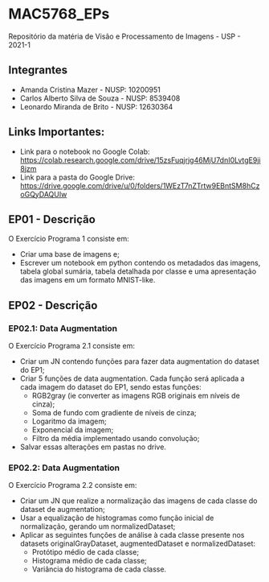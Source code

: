 # MAC5768_EPs

Repositório da matéria de Visão e Processamento de Imagens - USP - 2021-1

## Integrantes

- Amanda Cristina Mazer - NUSP: 10200951
- Carlos Alberto Silva de Souza - NUSP: 8539408
- Leonardo Miranda de Brito - NUSP: 12630364

## Links Importantes:

- Link para o notebook no Google Colab: https://colab.research.google.com/drive/15zsFuqjrjg46MjU7dnI0LvtgE9ji8jzm
- Link para a pasta do Google Drive: https://drive.google.com/drive/u/0/folders/1WEzT7nZTrtw9EBntSM8hCzoGQyDAQUIw

## EP01 - Descrição
O Exercício Programa 1 consiste em:
- Criar uma base de imagens e;
- Escrever um notebook em python contendo os metadados das imagens, tabela global sumária, tabela detalhada por classe e uma apresentação das imagens em um formato MNIST-like.

## EP02 - Descrição
### EP02.1: Data Augmentation
O Exercício Programa 2.1 consiste em:
- Criar um JN contendo funções para fazer data augmentation do dataset do EP1;
- Criar 5 funções de data augmentation. Cada função será aplicada a cada imagem do dataset do EP1, sendo estas funções:
  - RGB2gray (ie converter as imagens RGB originais em níveis de cinza);
  - Soma de fundo com gradiente de níveis de cinza;
  - Logaritmo da imagem;
  - Exponencial da imagem;
  - Filtro da média implementado usando convolução;
- Salvar essas alterações em pastas no drive.

### EP02.2: Data Augmentation
O Exercício Programa 2.2 consiste em:
- Criar um JN que realize a normalização das imagens de cada classe do dataset de augmentation;
- Usar a equalização de histogramas como função inicial de normalização, gerando um normalizedDataset;
- Aplicar as seguintes funções de análise à cada classe presente nos datasets originalGrayDataset, augmentedDataset e normalizedDataset:  
  - Protótipo médio de cada classe;
  - Histograma médio de cada classe;
  - Variância do histograma de cada classe.
